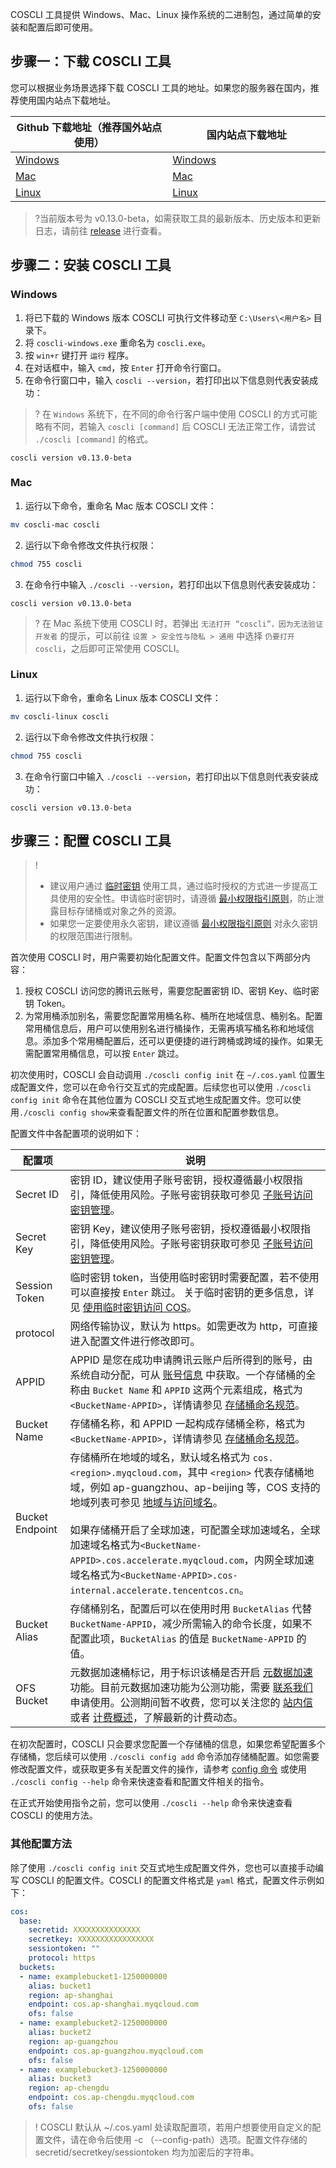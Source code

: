 COSCLI 工具提供 Windows、Mac、Linux 操作系统的二进制包，通过简单的安装和配置后即可使用。
## 步骤一：下载 COSCLI 工具
您可以根据业务场景选择下载 COSCLI 工具的地址。如果您的服务器在国内，推荐使用国内站点下载地址。

| Github 下载地址（推荐国外站点使用）          | 国内站点下载地址 <img width=150/>      |
| --------------------------------------------- | ----------------------------------------------------------------------- |
| [Windows](https://github.com/tencentyun/coscli/releases/download/v0.13.0-beta/coscli-windows.exe) | [Windows](https://cosbrowser.cloud.tencent.com/software/coscli/coscli-windows.exe) |
| [Mac](https://github.com/tencentyun/coscli/releases/download/v0.13.0-beta/coscli-mac) | [Mac](https://cosbrowser.cloud.tencent.com/software/coscli/coscli-mac) |
| [Linux](https://github.com/tencentyun/coscli/releases/download/v0.13.0-beta/coscli-linux) | [Linux](https://cosbrowser.cloud.tencent.com/software/coscli/coscli-linux) |

>?当前版本号为 v0.13.0-beta，如需获取工具的最新版本、历史版本和更新日志，请前往 [release](https://github.com/tencentyun/coscli/releases) 进行查看。

## 步骤二：安装 COSCLI 工具

### Windows

1. 将已下载的 Windows 版本 COSCLI 可执行文件移动至 `C:\Users\<用户名>` 目录下。
2. 将 `coscli-windows.exe` 重命名为 `coscli.exe`。
3. 按 `win+r` 键打开 `运行` 程序。
4. 在对话框中，输入 `cmd`，按 `Enter` 打开命令行窗口。
5. 在命令行窗口中，输入 `coscli --version`，若打印出以下信息则代表安装成功：
>? 在 `Windows` 系统下，在不同的命令行客户端中使用 COSCLI 的方式可能略有不同，若输入 `coscli [command]` 后 COSCLI 无法正常工作，请尝试 `./coscli [command]` 的格式。
>
```
coscli version v0.13.0-beta
```

### Mac

1. 运行以下命令，重命名 Mac 版本 COSCLI 文件：
```bash
mv coscli-mac coscli
```
2. 运行以下命令修改文件执行权限：
```bash
chmod 755 coscli
```
3. 在命令行中输入 `./coscli --version`，若打印出以下信息则代表安装成功：
```
coscli version v0.13.0-beta
```
>? 在 Mac 系统下使用 COSCLI 时，若弹出 `无法打开 “coscli”，因为无法验证开发者` 的提示，可以前往 `设置 > 安全性与隐私 > 通用` 中选择 `仍要打开 coscli`，之后即可正常使用 COSCLI。


### Linux

1. 运行以下命令，重命名 Linux 版本 COSCLI 文件：
```bash
mv coscli-linux coscli
```
2. 运行以下命令修改文件执行权限：
```bash
chmod 755 coscli
```
3. 在命令行窗口中输入 `./coscli --version`，若打印出以下信息则代表安装成功：
```
coscli version v0.13.0-beta
```

## 步骤三：配置 COSCLI 工具

>!
>- 建议用户通过 [临时密钥](https://cloud.tencent.com/document/product/436/14048) 使用工具，通过临时授权的方式进一步提高工具使用的安全性。申请临时密钥时，请遵循 [最小权限指引原则](https://cloud.tencent.com/document/product/436/38618)，防止泄露目标存储桶或对象之外的资源。
>- 如果您一定要使用永久密钥，建议遵循 [最小权限指引原则](https://cloud.tencent.com/document/product/436/38618) 对永久密钥的权限范围进行限制。


首次使用 COSCLI 时，用户需要初始化配置文件。配置文件包含以下两部分内容：

1. 授权 COSCLI 访问您的腾讯云账号，需要您配置密钥 ID、密钥 Key、临时密钥 Token。
2. 为常用桶添加别名，需要您配置常用桶名称、桶所在地域信息、桶别名。配置常用桶信息后，用户可以使用别名进行桶操作，无需再填写桶名称和地域信息。添加多个常用桶配置后，还可以更便捷的进行跨桶或跨域的操作。如果无需配置常用桶信息，可以按 `Enter` 跳过。

初次使用时，COSCLI 会自动调用 `./coscli config init` 在 `~/.cos.yaml` 位置生成配置文件，您可以在命令行交互式的完成配置。后续您也可以使用 `./coscli config init` 命令在其他位置为 COSCLI 交互式地生成配置文件。您可以使用`./coscli config show`来查看配置文件的所在位置和配置参数信息。

配置文件中各配置项的说明如下：

<span id="alias"></span>

| 配置项        | 说明                                                         |
| ------------- | ------------------------------------------------------------ |
| Secret ID     | 密钥 ID，建议使用子账号密钥，授权遵循最小权限指引，降低使用风险。子账号密钥获取可参见 [子账号访问密钥管理](https://cloud.tencent.com/document/product/598/37140)。 |
| Secret Key    | 密钥 Key，建议使用子账号密钥，授权遵循最小权限指引，降低使用风险。子账号密钥获取可参见 [子账号访问密钥管理](https://cloud.tencent.com/document/product/598/37140)。 |
| Session Token | 临时密钥 token，当使用临时密钥时需要配置，若不使用可以直接按 `Enter` 跳过。 关于临时密钥的更多信息，详见 [使用临时密钥访问 COS](https://cloud.tencent.com/document/product/436/68283)。 |
|  protocol   |  网络传输协议，默认为 https。如需更改为 http，可直接进入配置文件进行修改即可。 |
| APPID        | APPID 是您在成功申请腾讯云账户后所得到的账号，由系统自动分配，可从 [账号信息](https://console.cloud.tencent.com/developer) 中获取。一个存储桶的全称由 `Bucket Name` 和 `APPID` 这两个元素组成，格式为 `<BucketName-APPID>`，详情请参见 [存储桶命名规范](https://cloud.tencent.com/document/product/436/13312#.E5.AD.98.E5.82.A8.E6.A1.B6.E5.91.BD.E5.90.8D.E8.A7.84.E8.8C.83)。 |
| Bucket Name   | 存储桶名称，和 APPID 一起构成存储桶全称，格式为 `<BucketName-APPID>`，详情请参见 [存储桶命名规范](https://cloud.tencent.com/document/product/436/13312#.E5.AD.98.E5.82.A8.E6.A1.B6.E5.91.BD.E5.90.8D.E8.A7.84.E8.8C.83)。 |
| Bucket Endpoint | 存储桶所在地域的域名，默认域名格式为 `cos.<region>.myqcloud.com`，其中 `<region>` 代表存储桶地域，例如 ap-guangzhou、ap-beijing 等，COS 支持的地域列表可参见 [地域与访问域名](https://cloud.tencent.com/document/product/436/6224)。<br><br>如果存储桶开启了全球加速，可配置全球加速域名，全球加速域名格式为`<BucketName-APPID>.cos.accelerate.myqcloud.com`，内网全球加速域名格式为`<BucketName-APPID>.cos-internal.accelerate.tencentcos.cn`。  |
| Bucket Alias  | 存储桶别名，配置后可以在使用时用 `BucketAlias` 代替 `BucketName-APPID`，减少所需输入的命令长度，如果不配置此项，`BucketAlias` 的值是 `BucketName-APPID` 的值。 |
| OFS Bucket | 元数据加速桶标记，用于标识该桶是否开启 [元数据加速](https://cloud.tencent.com/document/product/436/56971) 功能。目前元数据加速功能为公测功能，需要 [联系我们](https://cloud.tencent.com/document/product/436/37708) 申请使用。公测期间暂不收费，您可以关注您的 [站内信](https://console.cloud.tencent.com/message) 或者 [计费概述](https://cloud.tencent.com/document/product/436/16871)，了解最新的计费动态。


在初次配置时，COSCLI 只会要求您配置一个存储桶的信息，如果您希望配置多个存储桶，您后续可以使用 `./coscli config add` 命令添加存储桶配置。如您需要修改配置文件，或获取更多有关配置文件的操作，请参考 [config 命令](https://cloud.tencent.com/document/product/436/63679) 或使用 `./coscli config --help` 命令来快速查看和配置文件相关的指令。

在正式开始使用指令之前，您可以使用 `./coscli --help` 命令来快速查看 COSCLI 的使用方法。

### 其他配置方法

除了使用 `./coscli config init` 交互式地生成配置文件外，您也可以直接手动编写 COSCLI 的配置文件。COSCLI 的配置文件格式是 `yaml` 格式，配置文件示例如下：

```yaml
cos:
  base:
    secretid: XXXXXXXXXXXXXXX
    secretkey: XXXXXXXXXXXXXXXXX
    sessiontoken: ""
    protocol: https
  buckets:
  - name: examplebucket1-1250000000
    alias: bucket1
    region: ap-shanghai
    endpoint: cos.ap-shanghai.myqcloud.com
    ofs: false
  - name: examplebucket2-1250000000
    alias: bucket2
    region: ap-guangzhou
    endpoint: cos.ap-guangzhou.myqcloud.com
    ofs: false
  - name: examplebucket3-1250000000
    alias: bucket3
    region: ap-chengdu
    endpoint: cos.ap-chengdu.myqcloud.com
    ofs: false
```


>! COSCLI 默认从 ~/.cos.yaml 处读取配置项，若用户想要使用自定义的配置文件，请在命令后使用 -c （--config-path）选项。配置文件存储的 secretid/secretkey/sessiontoken 均为加密后的字符串。
